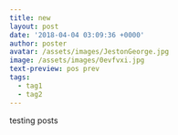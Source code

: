 ```yaml
---
title: new
layout: post
date: '2018-04-04 03:09:36 +0000'
author: poster
avatar: /assets/images/JestonGeorge.jpg
image: /assets/images/0evfvxi.jpg
text-preview: pos prev
tags:
  - tag1
  - tag2
---
```

testing posts
